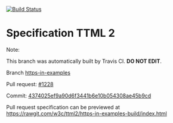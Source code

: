 [![Build Status](https://travis-ci.org/w3c/ttml2.svg?branch=https-in-examples)](https://travis-ci.org/w3c/ttml2)


# Specification TTML 2


Note:


This branch was automatically built by Travis CI. <b>DO NOT EDIT</b>.


 Branch [https-in-examples](https://github.com/w3c/ttml2/tree/https-in-examples)


 Pull request: [#1228](https://github.com/w3c/ttml2/pull/1228)


 Commit: [4374025ef9a90d6f3441b6e10b054308ae45b9cd](https://github.com/w3c/ttml2/commit/4374025ef9a90d6f3441b6e10b054308ae45b9cd)

Pull request specification can be previewed at https://rawgit.com/w3c/ttml2/https-in-examples-build/index.html



